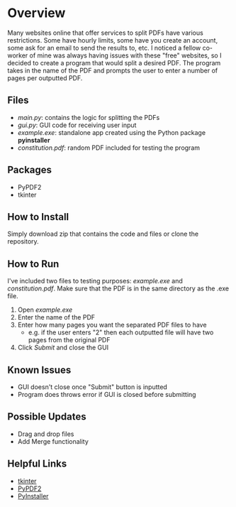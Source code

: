 # Overview
Many websites online that offer services to split PDFs have various restrictions. Some have hourly limits, some have you create an account, some ask for an email to send the results to, etc. I noticed a fellow co-worker of mine was always having issues with these "free" websites, so I decided to create a program that would split a desired PDF. The program takes in the name of the PDF and prompts the user to enter a number of pages per outputted PDF. 

## Files
- *main.py*: contains the logic for splitting the PDFs
- *gui.py*: GUI code for receiving user input
- *example.exe*: standalone app created using the Python package __pyinstaller__
- *constitution.pdf*: random PDF included for testing the program

## Packages
- PyPDF2
- tkinter

## How to Install
Simply download zip that contains the code and files or clone the repository.

## How to Run
I've included two files to testing purposes: *example.exe* and *constitution.pdf*. Make sure that the PDF is in the same directory as the .exe file. 
1. Open *example.exe*
2. Enter the name of the PDF
3. Enter how many pages you want the separated PDF files to have
	- e.g. if the user enters "2" then each outputted file will have two pages from the original PDF
4. Click *Submit* and close the GUI
 
## Known Issues
- GUI doesn't close once "Submit" button is inputted
- Program does throws error if GUI is closed before submitting

## Possible Updates
- Drag and drop files
- Add Merge functionality

## Helpful Links
- [tkinter](https://docs.python.org/3/library/tkinter.html)
- [PyPDF2](https://pypdf2.readthedocs.io/en/latest/)
- [PyInstaller](https://pyinstaller.org/en/stable/index.html)